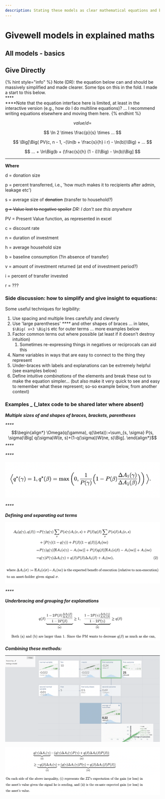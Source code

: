 ```yaml
---
description: Stating these models as clear mathematical equations and breaking them down
---
```


# Givewell models in explained maths

## All models - basics

## Give Directly

{% hint style="info" %}
&#x20;Note (DR): the equation below can and should be massively simplified and made clearer. Some tips on this in the fold. I made a start to this below. \
****\
****Note that the equation interface here is limited, at least in the interactive version (e.g., how do I do multiline equations)? ... I recommend writing equations elsewhere and moving them here.&#x20;
{% endhint %}

$$
value/d =
$$

$$
\ln 2 \times \frac{p}{s} \times ...
$$

$$
\Big[\Big( PV(c, n - 1, -(\ln(b + \frac{s}{h} i r) - \ln(b))\Big) + ...
$$

$$
... + \ln\Big(b + (\frac{s}{h} (1 - i))\Big) - \ln(b)\Big]
$$

****

**Where**

d = donation size&#x20;

p = percent transferred, i.e., 'how much makes it to recipients after admin, leakage etc')

s = average size of ~~donation~~ (transfer to household?)

~~g = Value lost to negative spoiler~~ _DR: I don't see this anywhere_

PV = Present Value function, as represented in excel&#x20;

c = discount rate&#x20;

n = duration of investment&#x20;

h = average household size&#x20;

b = baseline consumption (?in absence of transfer)

v = amount of investment returned (at end of investment period?)

i = percent of transfer invested&#x20;

r = ???





### Side discussion: how to simplify and give insight to equations: 

Some useful techniques for legibility:

1. Use spacing and multiple lines carefully and cleverly&#x20;
2. Use 'large parentheses' _****_ and other shapes of braces ... in latex, `$\Big( x+3 \Big)$` etc for outer terms ... more examples below
3. Factor common terms out where possible (at least if it doesn't destroy intuition)
   1. Sometimes re-expressing things in negatives or reciprocals can aid this
4. Name variables in ways that are easy to connect to the thing they represent&#x20;
5. Under-braces with labels and explanations can be extremely helpful (see examples below)
6. Define intuitive _combinations_ of the elements and break these out to make the equation simpler... (but also make it very quick to see and easy to remember what these represent; so-so example below, from another context)

### Examples _ **(**_**latex code to be shared later where absent)**

_**Multiple sizes of and shapes of braces, brackets, parentheses**_

_****_$$\begin{align*} \Omega(q(\gamma), q(\beta)):=\sum_{s, \sigma} P(s, \sigma)\Big[ q(\sigma)W(e, s)+(1-q(\sigma))W(ne, s)\Big]. \end{align*}$$_****_

_****_

![](<../.gitbook/assets/image (9).png>)

_****_

_**Defining and separating out terms**_

![Defining and separating out terms](<../.gitbook/assets/image (8).png>)

_****_

_**Underbracing and grouping for explanations**_

![](<../.gitbook/assets/image (6).png>)

_**Combining these methods:**_

![](<../.gitbook/assets/image (5).png>)

![](<../.gitbook/assets/image (1).png>)



